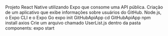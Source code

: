Projeto React Native utilizando Expo que consome uma API pública. Criação de um aplicativo que exibe informações sobre 
usuários do GitHub.
Node.js, o Expo CLI e o Expo Go
expo init GitHubApiApp
cd GitHubApiApp
npm install axios
Crie um arquivo chamado UserList.js dentro da pasta components:
expo start
